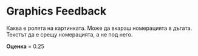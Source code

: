 
# Graphics Feedback #
Каква е ролята на картинката. Може да вкараш   номерацията в дъгата. Текстът да е срещу номерацията, а не под него.

**Оценка** = 0.25

